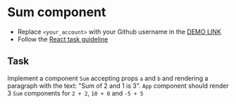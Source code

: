 # Sum component
- Replace `<your_account>` with your Github username in the [DEMO LINK](https://Serhii-Nikitin.github.io/react_sum/)
- Follow the [React task guideline](https://github.com/mate-academy/react_task-guideline#react-tasks-guideline)

## Task
Implement a component `Sum` accepting props `a` and `b` and rendering a
paragraph with the text: "Sum of 2 and 1 is 3". `App` component should
render 3 `Sum` components for `2 + 2`, `10 + 0` and `-5 + 5`
